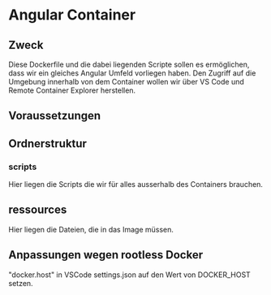 # Angular Container

## Zweck
Diese Dockerfile und die dabei liegenden Scripte sollen es ermöglichen, dass wir ein gleiches Angular Umfeld vorliegen haben.
Den Zugriff auf die Umgebung innerhalb von dem Container wollen wir über VS Code und Remote Container Explorer herstellen.

## Voraussetzungen

## Ordnerstruktur

### scripts
Hier liegen die Scripts die wir für alles ausserhalb des Containers brauchen.

## ressources
Hier liegen die Dateien, die in das Image müssen.

## Anpassungen wegen rootless Docker

"docker.host" in VSCode settings.json auf den Wert von DOCKER_HOST setzen.

